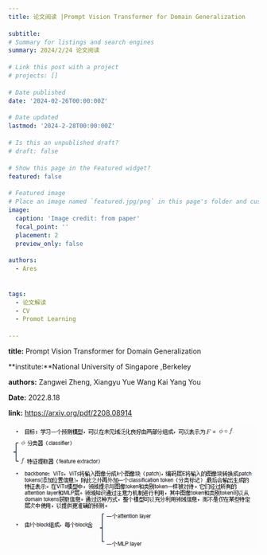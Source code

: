 ```yaml
---
title: 论文阅读 |Prompt Vision Transformer for Domain Generalization

subtitle: 
# Summary for listings and search engines
summary: 2024/2/24 论文阅读

# Link this post with a project
# projects: []

# Date published
date: '2024-02-26T00:00:00Z'

# Date updated
lastmod: '2024-2-28T00:00:00Z'

# Is this an unpublished draft?
# draft: false

# Show this page in the Featured widget?
featured: false

# Featured image
# Place an image named `featured.jpg/png` in this page's folder and customize its options here.
image:
  caption: 'Image credit: from paper'
  focal_point: ''
  placement: 2
  preview_only: false

authors:
  - Ares
  

tags:
  - 论文解读
  - CV
  - Promot Learning

---
```


**title:** Prompt Vision Transformer for Domain Generalization

**institute:**National University of Singapore ,Berkeley

**authors:**  Zangwei Zheng, Xiangyu Yue Wang Kai Yang You

**Date:** 2022.8.18

**link:** https://arxiv.org/pdf/2208.08914

![alt text](image.png)